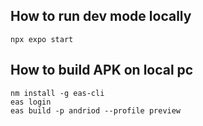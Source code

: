 
## How to run dev mode locally

```
npx expo start
```

## How to build APK on local pc

```
nm install -g eas-cli
eas login
eas build -p andriod --profile preview
```